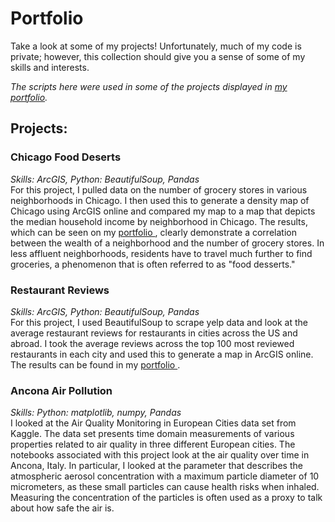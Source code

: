 <h1>Portfolio </h1> 

Take a look at some of my projects! Unfortunately, much of my code is private; however, this collection should give you a sense of some of my skills and interests.

_The scripts here were used in some of the projects displayed in <a href="https://mayamkay.github.io/">my portfolio</a>._

<h2> Projects: </h2>

<h3> Chicago Food Deserts </h3>
<em>Skills: ArcGIS, Python: BeautifulSoup, Pandas </em> 
<br>
For this project, I pulled data on the number of grocery stores in various neighborhoods in Chicago. I then used this to generate a density map of Chicago using ArcGIS online and compared my map to a map that depicts the median household income by neighborhood in Chicago. The results, which can be seen on my <a href="https://mayamkay.github.io/projects/4_project/"> portfolio </a>, clearly demonstrate a correlation between the wealth of a neighborhood and the number of grocery stores. In less affluent neighborhoods, residents have to travel much further to find groceries, a phenomenon that is often referred to as "food desserts."

<h3> Restaurant Reviews </h3>
<em>Skills: ArcGIS, Python: BeautifulSoup, Pandas </em> 
<br>
For this project, I used BeautifulSoup to scrape yelp data and look at the average restaurant reviews for restaurants in cities across the US and abroad. I took the average reviews across the top 100 most reviewed restaurants in each city and used this to generate a map in ArcGIS online. The results can be found in my <a href="https://mayamkay.github.io/projects/3_project/"> portfolio </a>.

<h3> Ancona Air Pollution </h3>
<em>Skills: Python: matplotlib, numpy, Pandas </em> 
<br>
I looked at the Air Quality Monitoring in European Cities data set from Kaggle. The data set presents time domain measurements of various properties related to air quality in three different European cities. The notebooks associated with this project look at the air quality over time in Ancona, Italy. In particular, I looked at the parameter that describes the atmospheric aerosol concentration with a maximum particle diameter of 10 micrometers, as these small particles can cause health risks when inhaled. Measuring the concentration of the particles is often used as a proxy to talk about how safe the air is.




